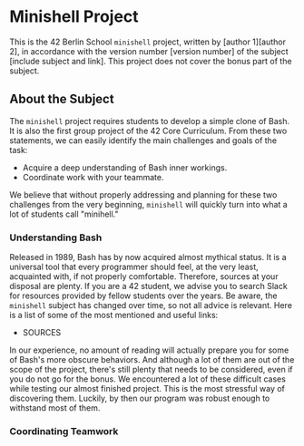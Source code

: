 # Minishell Project

This is the 42 Berlin School `minishell` project, written by [author 1][author 2], in accordance with the version number [version number] of the subject [include subject and link]. This project does not cover the bonus part of the subject.

## About the Subject

The `minishell` project requires students to develop a simple clone of Bash. It is also the first group project of the 42 Core Curriculum. From these two statements, we can easily identify the main challenges and goals of the task:

- Acquire a deep understanding of Bash inner workings.
- Coordinate work with your teammate.

We believe that without properly addressing and planning for these two challenges from the very beginning, `minishell` will quickly turn into what a lot of students call "minihell."

### Understanding Bash

Released in 1989, Bash has by now acquired almost mythical status. It is a universal tool that every programmer should feel, at the very least, acquainted with, if not properly comfortable. Therefore, sources at your disposal are plenty. If you are a 42 student, we advise you to search Slack for resources provided by fellow students over the years. Be aware, the `minishell` subject has changed over time, so not all advice is relevant. Here is a list of some of the most mentioned and useful links:

- SOURCES

In our experience, no amount of reading will actually prepare you for some of Bash's more obscure behaviors. And although a lot of them are out of the scope of the project, there's still plenty that needs to be considered, even if you do not go for the bonus. We encountered a lot of these difficult cases while testing our almost finished project. This is the most stressful way of discovering them. Luckily, by then our program was robust enough to withstand most of them.

### Coordinating Teamwork
